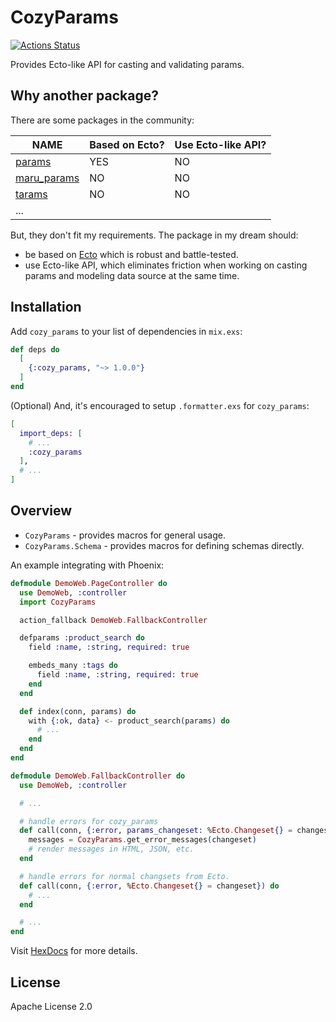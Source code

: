 # CozyParams

[![Actions Status](https://github.com/cozy-elixir/cozy_params/workflows/build/badge.svg)](https://github.com/cozy-elixir/cozy_params/actions)

Provides Ecto-like API for casting and validating params.

## Why another package?

There are some packages in the community:

| NAME                                                      | Based on Ecto? | Use Ecto-like API? |
| --------------------------------------------------------- | -------------- | ------------------ |
| [params](https://github.com/vic/params)                   | YES            | NO                 |
| [maru_params](https://github.com/elixir-maru/maru_params) | NO             | NO                 |
| [tarams](https://github.com/bluzky/tarams)                | NO             | NO                 |
| ...                                                       |                |                    |

But, they don't fit my requirements. The package in my dream should:

- be based on [Ecto](https://github.com/elixir-ecto/ecto) which is robust and battle-tested.
- use Ecto-like API, which eliminates friction when working on casting params and modeling data source at the same time.

## Installation

Add `cozy_params` to your list of dependencies in `mix.exs`:

```elixir
def deps do
  [
    {:cozy_params, "~> 1.0.0"}
  ]
end
```

(Optional) And, it's encouraged to setup `.formatter.exs` for `cozy_params`:

```elixir
[
  import_deps: [
    # ...
    :cozy_params
  ],
  # ...
]
```

## Overview

- `CozyParams` - provides macros for general usage.
- `CozyParams.Schema` - provides macros for defining schemas directly.

An example integrating with Phoenix:

```elixir
defmodule DemoWeb.PageController do
  use DemoWeb, :controller
  import CozyParams

  action_fallback DemoWeb.FallbackController

  defparams :product_search do
    field :name, :string, required: true

    embeds_many :tags do
      field :name, :string, required: true
    end
  end

  def index(conn, params) do
    with {:ok, data} <- product_search(params) do
      # ...
    end
  end
end

defmodule DemoWeb.FallbackController do
  use DemoWeb, :controller

  # ...

  # handle errors for cozy_params
  def call(conn, {:error, params_changeset: %Ecto.Changeset{} = changeset}) do
    messages = CozyParams.get_error_messages(changeset)
    # render messages in HTML, JSON, etc.
  end

  # handle errors for normal changsets from Ecto.
  def call(conn, {:error, %Ecto.Changeset{} = changeset}) do
    # ...
  end

  # ...
end
```

Visit [HexDocs](https://hexdocs.pm/cozy_params) for more details.

## License

Apache License 2.0
